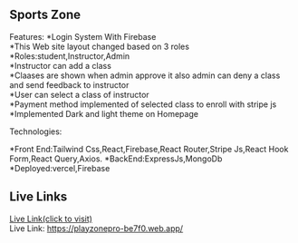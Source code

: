## Sports Zone

Features:
*Login System With Firebase<br>
*This Web site layout changed based on 3 roles <br>
*Roles:student,Instructor,Admin<br> 
*Instructor can add a class<br>
*Claases are shown when admin approve it also admin can deny a class and send feedback to instructor <br>
*User can select a class of instructor<br>
*Payment method implemented of selected class to enroll with stripe js<br>
*Implemented Dark and light theme on Homepage<br>

Technologies:

*Front End:Tailwind Css,React,Firebase,React Router,Stripe Js,React Hook Form,React Query,Axios.
*BackEnd:ExpressJs,MongoDb
*Deployed:vercel,Firebase


## Live Links
[ Live Link(click to visit)](https://playzonepro-be7f0.web.app/) <br>
Live Link: https://playzonepro-be7f0.web.app/